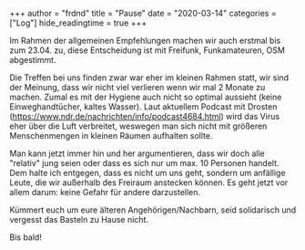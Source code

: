 +++
author = "frdnd"
title = "Pause"
date = "2020-03-14"
categories = ["Log"]
hide_readingtime = true
+++

Im Rahmen der allgemeinen Empfehlungen machen wir auch erstmal bis zum 23.04. zu, diese Entscheidung ist mit Freifunk, Funkamateuren, OSM abgestimmt.

Die Treffen bei uns finden zwar war eher im kleinen Rahmen statt, wir sind der Meinung, dass wir nicht viel verlieren wenn wir mal 2 Monate zu machen. Zumal es mit der Hygiene auch nicht so optimal aussieht (keine Einweghandtücher, kaltes Wasser). Laut aktuellem Podcast mit Drosten (https://www.ndr.de/nachrichten/info/podcast4684.html)
wird das Virus eher über die Luft verbreitet, weswegen man sich nicht mit größeren Menschenmengen in kleinen Räumen aufhalten sollte.

Man kann jetzt immer hin und her argumentieren, dass wir doch alle "relativ" jung seien oder dass es sich nur um max. 10 Personen handelt. Dem halte ich entgegen, dass es nicht um uns geht, sondern um anfällige Leute, die wir außerhalb des Freiraum anstecken können. Es geht jetzt vor allem darum: keine Gefahr für andere darzustellen.

Kümmert euch um eure älteren Angehörigen/Nachbarn, seid solidarisch und vergesst das Basteln zu Hause nicht.

Bis bald!

